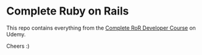 # Complete Ruby on Rails

This repo contains everything from the [Complete RoR Developer Course](https://www.udemy.com/the-complete-ruby-on-rails-developer-course) on Udemy.

Cheers :)
